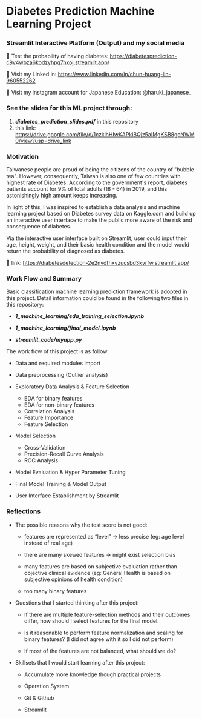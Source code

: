 # Diabetes Prediction Machine Learning Project

### Streamlit Interactive Platform (Output) and my social media

📍 Test the probability of having diabetes: https://diabetesprediction-c9v4wbza6kodzyhpq7nxoj.streamlit.app/

📍 Visit my Linked in: https://www.linkedin.com/in/chun-huang-lin-960552262

📍 Visit my instagram account for Japanese Education: @haruki_japanese_

### See the slides for this ML project through:
1. ***diabetes_prediction_slides.pdf*** in this repository
2. this link:  https://drive.google.com/file/d/1czklhHIwKAPkiBQjz5aIMgKSB8gcNWM0/view?usp=drive_link

### Motivation

Taiwanese people are proud of being the citizens of the country of "bubble tea". However, consequently, Taiwan is also one of few countries with highest rate of Diabetes. According to the government's report, diabetes patients account for 9% of total adults (18 - 64) in 2019, and this astonishingly high amount keeps increasing.

In light of this, I was inspired to establish a data analysis and machine learning project based on Diabetes survey data on Kaggle.com and build up an interactive user interface to make the public more aware of the risk and consequence of diabetes.

Via the interactive user interface built on Streamlit, user could input their age, height, weight, and their basic health condition and the model would return the probability of diagnosed as diabetes. 

🔗 link: https://diabetesdetection-2e2nvdfhxvzucsbd3kvrfw.streamlit.app/

### Work Flow and Summary

Basic classification machine learning prediction framework is adopted in this project. Detail information could be found in the following two files in this repository:

- ***1_machine_learning/eda_training_selection.ipynb***
  
- ***1_machine_learning/final_model.ipynb***

- ***streamlit_code/myapp.py***

The work flow of this project is as follow:

- Data and required modules import
  
- Data preprocessing (Outlier analysis)
  
- Exploratory Data Analysis & Feature Selection
  - EDA for binary features
  - EDA for non-binary features
  - Correlation Analysis
  - Feature Importance
  - Feature Selection
  
- Model Selection
  - Cross-Validation
  - Precision-Recall Curve Analysis
  - ROC Analysis

- Model Evaluation & Hyper Parameter Tuning

- Final Model Training & Model Output

- User Interface Establishment by Streamlit

### Reflections

- The possible reasons why the test score is not good:
  
  - features are represented as “level” → less precise (eg: age level instead of real age)
  
  - there are many skewed features → might exist selection bias
  
  - many features are based on subjective evaluation rather than objective clinical evidence (eg: General Health is based on  subjective opinions of health condition)

  - too many binary features

- Questions that I started thinking after this project:

  - If there are multiple feature-selection methods and their outcomes differ, how should I select features for the final model.

  - Is it reasonable to perform feature normalization and scaling for binary features? (I did not agree with it so I did not perform)

  - If most of the features are not balanced, what should we do?

- Skillsets that I would start learning after this project:

  - Accumulate more knowledge though practical projects

  - Operation System

  - Git & Github

  - Streamlit
